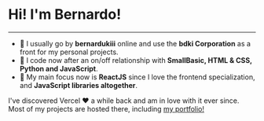 <h1>Hi! I'm Bernardo!</h1>
<hr></hr>
<ul>
  <li> 👋 I usually go by <strong>bernardukiii</strong> online and use the <strong>bdki Corporation</strong> as a front for my personal projects.</li>
  <li> 👀 I code now after an on/off relationship with <strong>SmallBasic, HTML & CSS, Python and JavaScript</strong>.</li>
  <li> 🌱 My main focus now is <strong>ReactJS</strong> since I love the frontend specialization, and <strong>JavaScript libraries altogether</strong>.</li>
 </ul>
 
 I've discovered Vercel ❤️ a while back and am in love with it ever since. Most of my projects are hosted there, including <a href="https://bdki-portfolio.vercel.app">my portfolio!</a>
